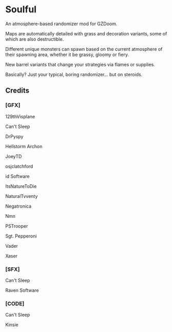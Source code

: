 # Soulful

An atmosphere-based randomizer mod for GZDoom.

Maps are automatically detailed with grass and decoration variants, some of which are also destructible.

Different unique monsters can spawn based on the current atmosphere of their spawning area, whether it be grassy, gloomy or fiery.

New barrel variants that change your strategies via flames or supplies.

Basically? Just your typical, boring randomizer... but on steroids.

## Credits

### [GFX]

129thVisplane

Can't Sleep

DrPyspy

Hellstorm Archon

JoeyTD

osjclatchford

id Software

ItsNatureToDie

NaturalTvventy

Negatronica

Nmn

PSTrooper

Sgt. Pepperoni

Vader

Xaser

### [SFX]

Can't Sleep

Raven Software

### [CODE]

Can't Sleep

Kinsie
